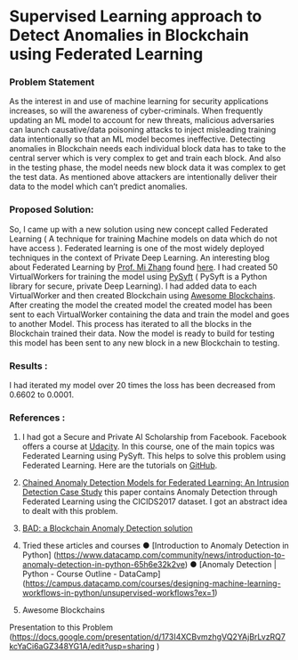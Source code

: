 # Supervised Learning approach to Detect Anomalies in Blockchain using Federated Learning

### Problem Statement

As the interest in and use of machine learning for security applications
increases, so will the awareness of cyber-criminals. When frequently updating an
ML model to account for new threats, malicious adversaries can launch
causative/data poisoning attacks to inject misleading training data intentionally
so that an ML model becomes ineffective. Detecting anomalies in Blockchain
needs each individual block data has to take to the central server which is very
complex to get and train each block. And also in the testing phase, the model
needs new block data it was complex to get the test data. As mentioned above
attackers are intentionally deliver their data to the model which can’t predict
anomalies.

### Proposed Solution:
So, I came up with a new solution using new concept called Federated Learning (
A technique for training Machine models on data which do not have access ).
Federated learning is one of the most widely deployed techniques in the context
of Private Deep Learning. An interesting blog about Federated Learning by [Prof.
Mi Zhang](https://www.egr.msu.edu/~mizhang/) found 
[here](https://medium.com/syncedreview/federated-learning-the-future-of-distributed-machine-learning-eec95242d897).
I had created 50 VirtualWorkers for training the model using [PySyft](https://github.com/OpenMined/PySyft)
( PySyft is a Python library for secure, private Deep Learning). I had added data to each
VirtualWorker and then created Blockchain using [Awesome Blockchains](https://github.com/openblockchains/awesome-blockchains).
After creating the model the created model the created model has been sent to
each VirtualWorker containing the data and train the model and goes to another
Model. This process has iterated to all the blocks in the Blockchain trained their
data.
Now the model is ready to build for testing this model has been sent to any new
block in a new Blockchain to testing.

### Results :
I had iterated my model over 20 times the loss has been decreased from 0.6602 to
0.0001.

### References :
1. I had got a Secure and Private AI Scholarship from Facebook. Facebook offers
a course at [Udacity](https://www.udacity.com/). In this course, one of the main topics was Federated
Learning using PySyft. This helps to solve this problem using Federated Learning.
Here are the tutorials on [GitHub](https://github.com/OpenMined/PySyft/tree/dev/examples/tutorials/).

2. [Chained Anomaly Detection Models for Federated Learning: An Intrusion
Detection Case Study](https://res.mdpi.com/d_attachment/applsci/applsci-08-02663/article_deploy/applsci-08-02663.pdf) 
this paper contains Anomaly Detection through Federated Learning using the CICIDS2017 dataset. I got an abstract idea to dealt with this
problem.

3. [BAD: a Blockchain Anomaly Detection solution](https://arxiv.org/abs/1807.03833)

4. Tried these articles and courses
  ● [Introduction to Anomaly Detection in Python]
  (https://www.datacamp.com/community/news/introduction-to-anomaly-detection-in-python-65h6e32k2ve)
  ● [Anomaly Detection | Python - Course Outline - DataCamp]
  (https://campus.datacamp.com/courses/designing-machine-learning-workflows-in-python/unsupervised-workflows?ex=1)
5. Awesome Blockchains


Presentation to this Problem (https://docs.google.com/presentation/d/173I4XCBvmzhgVQ2YAjBrLvzRQ7kcYaCi6aGZ348YG1A/edit?usp=sharing )
